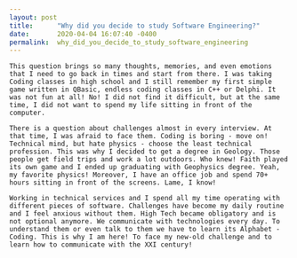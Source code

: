 ```yaml
---
layout: post
title:      "Why did you decide to study Software Engineering?"
date:       2020-04-04 16:07:40 -0400
permalink:  why_did_you_decide_to_study_software_engineering
---
```



`This question brings so many thoughts, memories, and even emotions that I need to go back in times and start from there. I was taking Coding classes in high school and I still remember my first simple game written in QBasic, endless coding classes in C++ or Delphi. It was not fun at all! No! I did not find it difficult, but at the same time, I did not want to spend my life sitting in front of the computer.`


`There is a question about challenges almost in every interview. At that time, I was afraid to face them. Coding is boring - move on! Technical mind, but hate physics - choose the least technical profession. This was why I decided to get a degree in Geology. Those people get field trips and work a lot outdoors. Who knew! Faith played its own game and I ended up graduating with Geophysics degree. Yeah, my favorite physics! Moreover, I have an office job and spend 70+ hours sitting in front of the screens. Lame, I know!`


`Working in technical services and I spend all my time operating with different pieces of software. Challenges have become my daily routine and I feel anxious without them. High Tech became obligatory and is not optional anymore. We communicate with technologies every day. To understand them or even talk to them we have to learn its Alphabet - Coding. This is why I am here! To face my new-old challenge and to learn how to communicate with the XXI century!`

